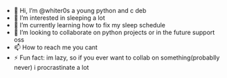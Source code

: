 - 👋 Hi, I’m @whiter0s a young python and c deb
- 👀 I’m interested in sleeping a lot
- 🌱 I’m currently learning how to fix my sleep schedule
- 💞️ I’m looking to collaborate on python projects or in the future support oss
- 📫 How to reach me you cant
- ⚡ Fun fact: im lazy, so if you ever want to collab on something(probablly never) i procrastinate a lot

<!---
whiter0s/whiter0s is a ✨ special ✨ repository because its `README.md` (this file) appears on your GitHub profile.
You can click the Preview link to take a look at your changes.
--->
